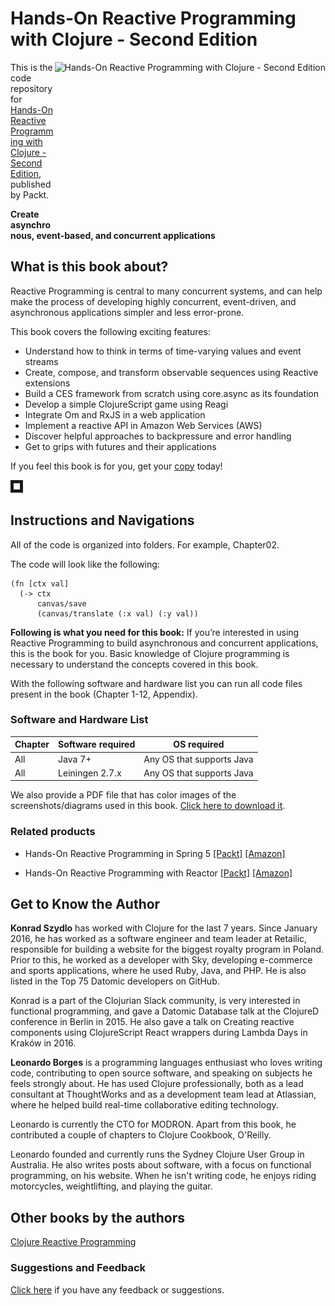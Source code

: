# Hands-On Reactive Programming with Clojure - Second Edition

<a href="https://www.packtpub.com/application-development/hands-reactive-programming-clojure-second-edition?utm_source=github&utm_medium=repository&utm_campaign=9781789346138 "><img src="https://d1ldz4te4covpm.cloudfront.net/sites/default/files/imagecache/ppv4_main_book_cover/B10994_NEW2.png" alt="Hands-On Reactive Programming with Clojure - Second Edition" height="256px" align="right"></a>

This is the code repository for [Hands-On Reactive Programming with Clojure - Second Edition](https://www.packtpub.com/application-development/hands-reactive-programming-clojure-second-edition?utm_source=github&utm_medium=repository&utm_campaign=9781789346138 ), published by Packt.

**Create asynchronous, event-based, and concurrent applications**

## What is this book about?
Reactive Programming is central to many concurrent systems, and can help make the process of developing highly concurrent, event-driven, and asynchronous applications simpler and less error-prone.

This book covers the following exciting features:
* Understand how to think in terms of time-varying values and event streams 
* Create, compose, and transform observable sequences using Reactive extensions 
* Build a CES framework from scratch using core.async as its foundation 
* Develop a simple ClojureScript game using Reagi 
* Integrate Om and RxJS in a web application 
* Implement a reactive API in Amazon Web Services (AWS) 
* Discover helpful approaches to backpressure and error handling 
* Get to grips with futures and their applications 

If you feel this book is for you, get your [copy](https://www.amazon.com/dp/1789346134) today!

<a href="https://www.packtpub.com/?utm_source=github&utm_medium=banner&utm_campaign=GitHubBanner"><img src="https://raw.githubusercontent.com/PacktPublishing/GitHub/master/GitHub.png" 
alt="https://www.packtpub.com/" border="5" /></a>

## Instructions and Navigations
All of the code is organized into folders. For example, Chapter02.

The code will look like the following:
```
(fn [ctx val] 
  (-> ctx 
      canvas/save 
      (canvas/translate (:x val) (:y val)) 
```

**Following is what you need for this book:**
If you’re interested in using Reactive Programming to build asynchronous and concurrent applications, this is the book for you. Basic knowledge of Clojure programming is necessary to understand the concepts covered in this book.	

With the following software and hardware list you can run all code files present in the book (Chapter 1-12, Appendix).
### Software and Hardware List
| Chapter | Software required | OS required |
| -------- | ------------------------------------ | ----------------------------------- |
| All | Java 7+ | Any OS that supports Java |
| All | Leiningen 2.7.x | Any OS that supports Java |


We also provide a PDF file that has color images of the screenshots/diagrams used in this book. [Click here to download it](https://www.packtpub.com/sites/default/files/downloads/9781789346138_ColorImages.pdf).

### Related products
* Hands-On Reactive Programming in Spring 5 [[Packt]](https://www.packtpub.com/application-development/hands-reactive-programming-spring-5?utm_source=github&utm_medium=repository&utm_campaign=9781787284951 ) [[Amazon]](https://www.amazon.com/dp/B076QCBXZ2)

* Hands-On Reactive Programming with Reactor [[Packt]](https://www.packtpub.com/application-development/hands-reactive-programming-reactor?utm_source=github&utm_medium=repository&utm_campaign=9781789135794 ) [[Amazon]](https://www.amazon.com/dp/1789135796)

## Get to Know the Author
**Konrad Szydlo**
has worked with Clojure for the last 7 years. Since January 2016, he has worked as a software engineer and team leader at Retailic, responsible for building a website for the biggest royalty program in Poland. Prior to this, he worked as a developer with Sky, developing e-commerce and sports applications, where he used Ruby, Java, and PHP. He is also listed in the Top 75 Datomic developers on GitHub.

Konrad is a part of the Clojurian Slack community, is very interested in functional programming, and gave a Datomic Database talk at the ClojureD conference in Berlin in 2015. He also gave a talk on Creating reactive components using ClojureScript React wrappers during Lambda Days in Kraków in 2016.

**Leonardo Borges**
is a programming languages enthusiast who loves writing code, contributing to open source software, and speaking on subjects he feels strongly about. He has used Clojure professionally, both as a lead consultant at ThoughtWorks and as a development team lead at Atlassian, where he helped build real-time collaborative editing technology.

Leonardo is currently the CTO for MODRON. Apart from this book, he contributed a couple of chapters to Clojure Cookbook, O'Reilly.

Leonardo founded and currently runs the Sydney Clojure User Group in Australia. He also writes posts about software, with a focus on functional programming, on his website. When he isn't writing code, he enjoys riding motorcycles, weightlifting, and playing the guitar.


## Other books by the authors
[Clojure Reactive Programming](https://www.packtpub.com/web-development/clojure-reactive-programming?utm_source=github&utm_medium=repository&utm_campaign=9781783986668 )

### Suggestions and Feedback
[Click here](https://docs.google.com/forms/d/e/1FAIpQLSdy7dATC6QmEL81FIUuymZ0Wy9vH1jHkvpY57OiMeKGqib_Ow/viewform) if you have any feedback or suggestions.


